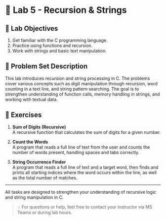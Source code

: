 # 🔁 Lab 5 - Recursion & Strings

## 🎯 Lab Objectives

1. Get familiar with the C programming language.
2. Practice using functions and recursion.
3. Work with strings and basic text manipulation.

## 🧩 Problem Set Description

This lab introduces recursion and string processing in C. The problems cover various concepts such as digit manipulation through recursion, word counting in a text line, and string pattern searching. The goal is to strengthen understanding of function calls, memory handling in strings, and working with textual data.

## 📌 Exercises

1. **Sum of Digits (Recursive)**  
   A recursive function that calculates the sum of digits for a given number.

2. **Count the Words**  
   A program that reads a full line of text from the user and counts the number of words present, handling spaces and tabs correctly.

3. **String Occurrence Finder**  
   A program that reads a full line of text and a target word, then finds and prints all starting indices where the word occurs within the line, as well as the total number of matches.

---

All tasks are designed to strengthen your understanding of recursive logic and string manipulation in C.

> 💡 For questions or help, feel free to contact your instructor via MS Teams or during lab hours.
